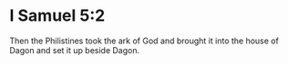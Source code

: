 # I Samuel 5:2

Then the Philistines took the ark of God and brought it into the house of Dagon and set it up beside Dagon.
